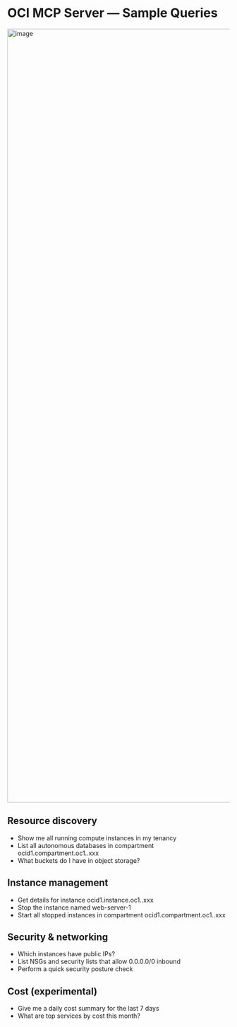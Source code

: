 # OCI MCP Server — Sample Queries
<img width="2976" height="1750" alt="image" src="https://github.com/user-attachments/assets/4fa62582-f3ee-4eb6-b7a3-620989da994d" />

## Resource discovery
- Show me all running compute instances in my tenancy
- List all autonomous databases in compartment ocid1.compartment.oc1..xxx
- What buckets do I have in object storage?

## Instance management
- Get details for instance ocid1.instance.oc1..xxx
- Stop the instance named web-server-1
- Start all stopped instances in compartment ocid1.compartment.oc1..xxx

## Security & networking
- Which instances have public IPs?
- List NSGs and security lists that allow 0.0.0.0/0 inbound
- Perform a quick security posture check

## Cost (experimental)
- Give me a daily cost summary for the last 7 days
- What are top services by cost this month?
